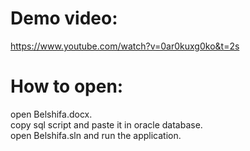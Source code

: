 # Demo video:<br>
https://www.youtube.com/watch?v=0ar0kuxg0ko&t=2s
# How to open:
open Belshifa.docx.<br>
copy sql script and paste it in oracle database.<br>
open Belshifa.sln and run the application.

